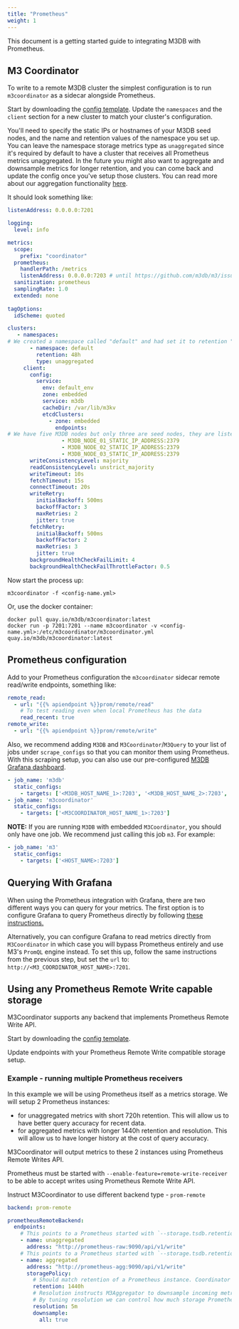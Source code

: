 ```yaml
---
title: "Prometheus"
weight: 1
---
```


This document is a getting started guide to integrating M3DB with Prometheus.

## M3 Coordinator

To write to a remote M3DB cluster the simplest configuration is to run `m3coordinator` as a sidecar alongside Prometheus.

Start by downloading the [config template](https://github.com/m3db/m3/blob/master/src/query/config/m3coordinator-cluster-template.yml). Update the `namespaces` and the `client` section for a new cluster to match your cluster's configuration.

You'll need to specify the static IPs or hostnames of your M3DB seed nodes, and the name and retention values of the namespace you set up.  You can leave the namespace storage metrics type as `unaggregated` since it's required by default to have a cluster that receives all Prometheus metrics unaggregated.  In the future you might also want to aggregate and downsample metrics for longer retention, and you can come back and update the config once you've setup those clusters. You can read more about our aggregation functionality [here](/docs/how_to/m3query).

It should look something like:

```yaml
listenAddress: 0.0.0.0:7201

logging:
  level: info

metrics:
  scope:
    prefix: "coordinator"
  prometheus:
    handlerPath: /metrics
    listenAddress: 0.0.0.0:7203 # until https://github.com/m3db/m3/issues/682 is resolved
  sanitization: prometheus
  samplingRate: 1.0
  extended: none
  
tagOptions:
  idScheme: quoted

clusters:
   - namespaces:
# We created a namespace called "default" and had set it to retention "48h".
       - namespace: default
         retention: 48h
         type: unaggregated
     client:
       config:
         service:
           env: default_env
           zone: embedded
           service: m3db
           cacheDir: /var/lib/m3kv
           etcdClusters:
             - zone: embedded
               endpoints:
# We have five M3DB nodes but only three are seed nodes, they are listed here.
                 - M3DB_NODE_01_STATIC_IP_ADDRESS:2379
                 - M3DB_NODE_02_STATIC_IP_ADDRESS:2379
                 - M3DB_NODE_03_STATIC_IP_ADDRESS:2379
       writeConsistencyLevel: majority
       readConsistencyLevel: unstrict_majority
       writeTimeout: 10s
       fetchTimeout: 15s
       connectTimeout: 20s
       writeRetry:
         initialBackoff: 500ms
         backoffFactor: 3
         maxRetries: 2
         jitter: true
       fetchRetry:
         initialBackoff: 500ms
         backoffFactor: 2
         maxRetries: 3
         jitter: true
       backgroundHealthCheckFailLimit: 4
       backgroundHealthCheckFailThrottleFactor: 0.5

```

Now start the process up:

```shell
m3coordinator -f <config-name.yml>
```

Or, use the docker container:

```shell
docker pull quay.io/m3db/m3coordinator:latest
docker run -p 7201:7201 --name m3coordinator -v <config-name.yml>:/etc/m3coordinator/m3coordinator.yml quay.io/m3db/m3coordinator:latest
```

## Prometheus configuration

Add to your Prometheus configuration the `m3coordinator` sidecar remote read/write endpoints, something like:

```yaml
remote_read:
  - url: "{{% apiendpoint %}}prom/remote/read"
    # To test reading even when local Prometheus has the data
    read_recent: true
remote_write:
  - url: "{{% apiendpoint %}}prom/remote/write"
```

Also, we recommend adding `M3DB` and `M3Coordinator`/`M3Query` to your list of jobs under `scrape_configs` so that you can monitor them using Prometheus. With this scraping setup, you can also use our pre-configured [M3DB Grafana dashboard](https://grafana.com/dashboards/8126).

```yaml
- job_name: 'm3db'
  static_configs:
    - targets: ['<M3DB_HOST_NAME_1>:7203', '<M3DB_HOST_NAME_2>:7203', '<M3DB_HOST_NAME_3>:7203']
- job_name: 'm3coordinator'
  static_configs:
    - targets: ['<M3COORDINATOR_HOST_NAME_1>:7203']
```

**NOTE:** If you are running `M3DB` with embedded `M3Coordinator`, you should only have one job. We recommend just calling this job `m3`. For example:

```yaml
- job_name: 'm3'
  static_configs:
    - targets: ['<HOST_NAME>:7203']
```
## Querying With Grafana

When using the Prometheus integration with Grafana, there are two different ways you can query for your metrics. The first option is to configure Grafana to query Prometheus directly by following [these instructions.](http://docs.grafana.org/features/datasources/prometheus/)

Alternatively, you can configure Grafana to read metrics directly from `M3Coordinator` in which case you will bypass Prometheus entirely and use M3's `PromQL` engine instead. To set this up, follow the same instructions from the previous step, but set the `url` to: `http://<M3_COORDINATOR_HOST_NAME>:7201`.

## Using any Prometheus Remote Write capable storage

M3Coordinator supports any backend that implements Prometheus Remote Write API.

Start by downloading the [config template](https://github.com/m3db/m3/blob/master/src/query/config/m3coordinator-prom-remote-template.yml).

Update endpoints with your Prometheus Remote Write compatible storage setup.

### Example - running multiple Prometheus receivers

In this example we will be using Prometheus itself as a metrics storage.
We will setup 2 Prometheus instances:
- for unaggregated metrics with short 720h retention. This will allow us to have better query accuracy for recent data.
- for aggregated metrics with longer 1440h retention and resolution. This will allow us to have longer history at the cost of query accuracy.

M3Coordinator will output metrics to these 2 instances using Prometheus Remote Writes API.

Prometheus must be started with `--enable-feature=remote-write-receiver` to be able to accept writes using Prometheus Remote Write API.

Instruct M3Coordinator to use different backend type - `prom-remote`
```yaml
backend: prom-remote

prometheusRemoteBackend:
  endpoints:
    # This points to a Prometheus started with `--storage.tsdb.retention.time=720h`
    - name: unaggregated
      address: "http://prometheus-raw:9090/api/v1/write"
    # This points to a Prometheus started with `--storage.tsdb.retention.time=1440h`      
    - name: aggregated
      address: "http://prometheus-agg:9090/api/v1/write"
      storagePolicy:
        # Should match retention of a Prometheus instance. Coordinator uses it for routing metrics correctly.
        retention: 1440h
        # Resolution instructs M3Aggregator to downsample incoming metrics at given rate.
        # By tuning resolution we can control how much storage Prometheus needs at the cost of query accuracy as range shrinks.
        resolution: 5m
        downsample:
          all: true

```
